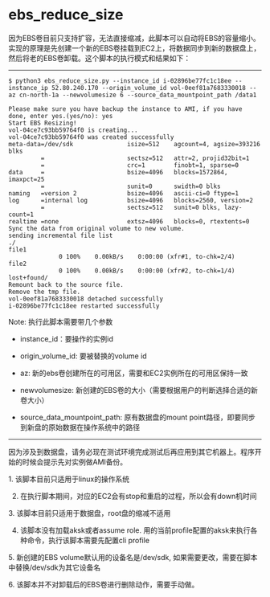 # ebs_reduce_size

因为EBS卷目前只支持扩容，无法直接缩减，此脚本可以自动将EBS的容量缩小。实现的原理是先创建一个新的EBS卷挂载到EC2上，将数据同步到新的数据盘上，然后将老的EBS卷卸载。这个脚本的执行模式和结果如下：

----------------------------------------------------------------------------
```shell
$ python3 ebs_reduce_size.py --instance_id i-02896be77fc1c18ee --instance_ip 52.80.240.170 --origin_volume_id vol-0eef81a7683330018 --az cn-north-1a --newvolumesize 6 --source_data_mountpoint_path /data1
```

```shell
Please make sure you have backup the instance to AMI, if you have done, enter yes.(yes/no): yes
Start EBS Resizing!
vol-04ce7c93bb59764f0 is creating...
vol-04ce7c93bb59764f0 was created successfully
meta-data=/dev/sdk               isize=512    agcount=4, agsize=393216 blks
         =                       sectsz=512   attr=2, projid32bit=1
         =                       crc=1        finobt=1, sparse=0
data     =                       bsize=4096   blocks=1572864, imaxpct=25
         =                       sunit=0      swidth=0 blks
naming   =version 2              bsize=4096   ascii-ci=0 ftype=1
log      =internal log           bsize=4096   blocks=2560, version=2
         =                       sectsz=512   sunit=0 blks, lazy-count=1
realtime =none                   extsz=4096   blocks=0, rtextents=0
Sync the data from original volume to new volume.
sending incremental file list
./
file1
              0 100%    0.00kB/s    0:00:00 (xfr#1, to-chk=2/4)
file2
              0 100%    0.00kB/s    0:00:00 (xfr#2, to-chk=1/4)
lost+found/
Remount back to the source file.
Remove the tmp file.
vol-0eef81a7683330018 detached successfully
i-02896be77fc1c18ee restarted successfully
```


Note: 执行此脚本需要带几个参数

- instance_id：要操作的实例id

- origin_volume_id: 要被替换的volume id

- az: 新的ebs卷创建所在的可用区，需要和EC2实例所在的可用区保持一致

- newvolumesize: 新创建的EBS卷的大小（需要根据用户的判断选择合适的新卷大小）

- source_data_mountpoint_path: 原有数据盘的mount point路径，即要同步到新盘的原始数据在操作系统中的路径
-------------------------------------------------------------------------------

因为涉及到数据盘，请务必现在测试环境完成测试后再应用到其它机器上。程序开始的时候会提示先对实例做AMI备份。


1. 该脚本目前只适用于linux的操作系统

2. 在执行脚本期间，对应的EC2会有stop和重启的过程，所以会有down机时间

3. 该脚本目前只适用于数据盘，root盘的缩减不适用

4. 该脚本没有加载aksk或者assume role. 用的当前profile配置的aksk来执行各种命令，执行该脚本需要先配置cli profile

5. 新创建的EBS volume默认用的设备名是/dev/sdk, 如果需要更改，需要在脚本中替换/dev/sdk为其它设备名

6. 该脚本并不对卸载后的EBS卷进行删除动作，需要手动做。

